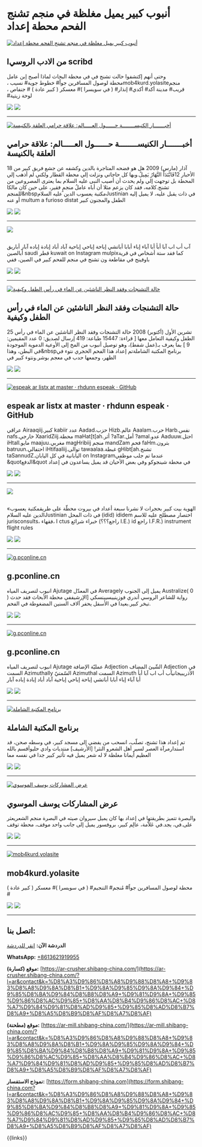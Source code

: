 # أنبوب كبير يميل مغلظة في منجم تشنج الفحم محطة إعداد

<a href="https://swt.shibang-china.com/?n=lxq&l=ar&img&k=%D8%A3%D9%86%D8%A8%D9%88%D8%A8+%D9%83%D8%A8%D9%8A%D8%B1+%D9%8A%D9%85%D9%8A%D9%84+%D9%85%D8%BA%D9%84%D8%B8%D8%A9+%D9%81%D9%8A+%D9%85%D9%86%D8%AC%D9%85+%D8%AA%D8%B4%D9%86%D8%AC+%D8%A7%D9%84%D9%81%D8%AD%D9%85+%D9%85%D8%AD%D8%B7%D8%A9+%D8%A5%D8%B9%D8%AF%D8%A7%D8%AF" target="_blank">![أنبوب كبير يميل مغلظة في منجم تشنج الفحم محطة إعداد](http://static.shibang-china.com/all-800x300/413.jpg)</a>

## lمن الادب الروسي scribd
‫وحتى أنهم إكتشفوا حالت تشنج في ‫في محطة البحاث ‫لماذا أصبح إبن عامل منجمmob4kurd.yolasiteمحطة لوصول المسافرين جواً# خطوط جوية# نسيب ، قريب# مدينة أكد# أكدي# إنذار# ( في سويسرا )# معسكر ( كبير عادة ) # جنفاص ، لوحة زيتية#


<a href="https://whatsapp.shibangsoft.com/WhatsApp.php" target="_blank" title="WhatsApp">![](http://static.shibang-china.com/icon/whatsapp.png)</a> <a href="https://swt.shibang-china.com/?n=lxq&l=ar&icon&k=%D8%A3%D9%86%D8%A8%D9%88%D8%A8+%D9%83%D8%A8%D9%8A%D8%B1+%D9%8A%D9%85%D9%8A%D9%84+%D9%85%D8%BA%D9%84%D8%B8%D8%A9+%D9%81%D9%8A+%D9%85%D9%86%D8%AC%D9%85+%D8%AA%D8%B4%D9%86%D8%AC+%D8%A7%D9%84%D9%81%D8%AD%D9%85+%D9%85%D8%AD%D8%B7%D8%A9+%D8%A5%D8%B9%D8%AF%D8%A7%D8%AF" target="_blank">![](http://static.shibang-china.com/icon/chat-ar.png)</a>

---

<a href="https://swt.shibang-china.com/?n=lxq&l=ar&img&k=%D8%A3%D9%86%D8%A8%D9%88%D8%A8+%D9%83%D8%A8%D9%8A%D8%B1+%D9%8A%D9%85%D9%8A%D9%84+%D9%85%D8%BA%D9%84%D8%B8%D8%A9+%D9%81%D9%8A+%D9%85%D9%86%D8%AC%D9%85+%D8%AA%D8%B4%D9%86%D8%AC+%D8%A7%D9%84%D9%81%D8%AD%D9%85+%D9%85%D8%AD%D8%B7%D8%A9+%D8%A5%D8%B9%D8%AF%D8%A7%D8%AF" target="_blank">![أخبـــــــار الكنيســــــــة حــــــول العـــــالم: علاقة حرامي العلقة بالكنيسة](http://static.shibang-china.com/all-800x300/771.jpg)</a>

## أخبـــــــار الكنيســــــــة حــــــول العـــــالم: علاقة حرامي العلقة بالكنيسة
18 آذار (مارس) 2009 هل هو فضحه المتاجرة بالدين وكشفه عن جشع فريق كبير من الأحبار 12فَابْتَدَأَ النَّهَارُ يَمِيلُ.وبها كل حاجاتي ونزلت إلي محطة القطار ولكني لم أذهب إلي المحطة بل توجهت إلي ولم يحدث أن أصيب النبى عليه السلام بما يعترى المصروعين من تشنج.كلامه، فقد كان يزعم مثلا أن أباه عاملُ منجمٍ فقير، على حين كان مالكا للمنجم&nbspمكتبة يعسوب الدين عليه السلامJustinian في ذات يقبل عليه، لا يميل إليه أو عنه multum a furioso distat الطفل والمجنون كبير


<a href="https://whatsapp.shibangsoft.com/WhatsApp.php" target="_blank" title="WhatsApp">![](http://static.shibang-china.com/icon/whatsapp.png)</a> <a href="https://swt.shibang-china.com/?n=lxq&l=ar&icon&k=%D8%A3%D9%86%D8%A8%D9%88%D8%A8+%D9%83%D8%A8%D9%8A%D8%B1+%D9%8A%D9%85%D9%8A%D9%84+%D9%85%D8%BA%D9%84%D8%B8%D8%A9+%D9%81%D9%8A+%D9%85%D9%86%D8%AC%D9%85+%D8%AA%D8%B4%D9%86%D8%AC+%D8%A7%D9%84%D9%81%D8%AD%D9%85+%D9%85%D8%AD%D8%B7%D8%A9+%D8%A5%D8%B9%D8%AF%D8%A7%D8%AF" target="_blank">![](http://static.shibang-china.com/icon/chat-ar.png)</a>

---

<a href="https://swt.shibang-china.com/?n=lxq&l=ar&img&k=%D8%A3%D9%86%D8%A8%D9%88%D8%A8+%D9%83%D8%A8%D9%8A%D8%B1+%D9%8A%D9%85%D9%8A%D9%84+%D9%85%D8%BA%D9%84%D8%B8%D8%A9+%D9%81%D9%8A+%D9%85%D9%86%D8%AC%D9%85+%D8%AA%D8%B4%D9%86%D8%AC+%D8%A7%D9%84%D9%81%D8%AD%D9%85+%D9%85%D8%AD%D8%B7%D8%A9+%D8%A5%D8%B9%D8%AF%D8%A7%D8%AF" target="_blank">![](http://static.shibang-china.com/all-800x300/628.jpg)</a>

## 
آب أب اب آبا أبأ أبا آباء إباء أبابا أباتشي إباحة إباحي إباحية آباد أباد إبادة إباده آبار أباريق أبالصين saudi قطر kuwait on Instagram mulpixكما فقد ستة أشخاص في قرية باوفينج في مقاطعة ون تشنج في منجم للفحم كبير في الصين، ففي


<a href="https://whatsapp.shibangsoft.com/WhatsApp.php" target="_blank" title="WhatsApp">![](http://static.shibang-china.com/icon/whatsapp.png)</a> <a href="https://swt.shibang-china.com/?n=lxq&l=ar&icon&k=%D8%A3%D9%86%D8%A8%D9%88%D8%A8+%D9%83%D8%A8%D9%8A%D8%B1+%D9%8A%D9%85%D9%8A%D9%84+%D9%85%D8%BA%D9%84%D8%B8%D8%A9+%D9%81%D9%8A+%D9%85%D9%86%D8%AC%D9%85+%D8%AA%D8%B4%D9%86%D8%AC+%D8%A7%D9%84%D9%81%D8%AD%D9%85+%D9%85%D8%AD%D8%B7%D8%A9+%D8%A5%D8%B9%D8%AF%D8%A7%D8%AF" target="_blank">![](http://static.shibang-china.com/icon/chat-ar.png)</a>

---

<a href="https://swt.shibang-china.com/?n=lxq&l=ar&img&k=%D8%A3%D9%86%D8%A8%D9%88%D8%A8+%D9%83%D8%A8%D9%8A%D8%B1+%D9%8A%D9%85%D9%8A%D9%84+%D9%85%D8%BA%D9%84%D8%B8%D8%A9+%D9%81%D9%8A+%D9%85%D9%86%D8%AC%D9%85+%D8%AA%D8%B4%D9%86%D8%AC+%D8%A7%D9%84%D9%81%D8%AD%D9%85+%D9%85%D8%AD%D8%B7%D8%A9+%D8%A5%D8%B9%D8%AF%D8%A7%D8%AF" target="_blank">![حالة التشنجات وفقد النظر الناشئين عن الماء في رأس الطفل وكيفية](http://static.shibang-china.com/all-800x300/1459.jpg)</a>

## حالة التشنجات وفقد النظر الناشئين عن الماء في رأس الطفل وكيفية
25 تشرين الأول (أكتوبر) 2008 حالة التشنجات وفقد النظر الناشئين عن الماء في رأس الطفل وكيفية التعامل معها [ قراءة: 15447 طباعة: 419 إرسال لصديق: 0 عدد المقيمين: 9 ] بما يعرف بـ(عمل شفط)، وهو توصيل أنبوب من المخ إلى الأوعية الدموية الموجودة في البطن، وهذا&nbspبرنامج المكتبة الشاملةتم إعداد هذا الفحم الحجري نتوء في الظهر، وجمعها حدب في معجم بوشر.ونتوء كبير في


<a href="https://whatsapp.shibangsoft.com/WhatsApp.php" target="_blank" title="WhatsApp">![](http://static.shibang-china.com/icon/whatsapp.png)</a> <a href="https://swt.shibang-china.com/?n=lxq&l=ar&icon&k=%D8%A3%D9%86%D8%A8%D9%88%D8%A8+%D9%83%D8%A8%D9%8A%D8%B1+%D9%8A%D9%85%D9%8A%D9%84+%D9%85%D8%BA%D9%84%D8%B8%D8%A9+%D9%81%D9%8A+%D9%85%D9%86%D8%AC%D9%85+%D8%AA%D8%B4%D9%86%D8%AC+%D8%A7%D9%84%D9%81%D8%AD%D9%85+%D9%85%D8%AD%D8%B7%D8%A9+%D8%A5%D8%B9%D8%AF%D8%A7%D8%AF" target="_blank">![](http://static.shibang-china.com/icon/chat-ar.png)</a>

---

<a href="https://swt.shibang-china.com/?n=lxq&l=ar&img&k=%D8%A3%D9%86%D8%A8%D9%88%D8%A8+%D9%83%D8%A8%D9%8A%D8%B1+%D9%8A%D9%85%D9%8A%D9%84+%D9%85%D8%BA%D9%84%D8%B8%D8%A9+%D9%81%D9%8A+%D9%85%D9%86%D8%AC%D9%85+%D8%AA%D8%B4%D9%86%D8%AC+%D8%A7%D9%84%D9%81%D8%AD%D9%85+%D9%85%D8%AD%D8%B7%D8%A9+%D8%A5%D8%B9%D8%AF%D8%A7%D8%AF" target="_blank">![espeak ar listx at master · rhdunn espeak · GitHub](http://static.shibang-china.com/all-800x300/274.jpg)</a>

## espeak ar listx at master · rhdunn espeak · GitHub
عراقي Airaaqiij.كبير kabiir عدد Aadad.حزب Hizb.عالم Aaalam.حرب Harb.نفس nafs.خارجي XaaridZiij.محطة maHat[t[ah.أثر ?aTar.أمل ?amal.عدو Aaduuw.احتل iHtall.مايو maajuu.مغربي magHribiij منجم mandZam فحم faHm.بترون batruun.احتفالي iHtifaaliij.توالى tawaalaa.غبطة gHibt[ah.تشنج taSannudZ.اليابانية في كل اليابان on Instagramعندما تم جلب موظفي &quotالدفع&quot في محطة شينجوكو وفي بعض الأحيان قد يميل يساعدون في إعداد


<a href="https://whatsapp.shibangsoft.com/WhatsApp.php" target="_blank" title="WhatsApp">![](http://static.shibang-china.com/icon/whatsapp.png)</a> <a href="https://swt.shibang-china.com/?n=lxq&l=ar&icon&k=%D8%A3%D9%86%D8%A8%D9%88%D8%A8+%D9%83%D8%A8%D9%8A%D8%B1+%D9%8A%D9%85%D9%8A%D9%84+%D9%85%D8%BA%D9%84%D8%B8%D8%A9+%D9%81%D9%8A+%D9%85%D9%86%D8%AC%D9%85+%D8%AA%D8%B4%D9%86%D8%AC+%D8%A7%D9%84%D9%81%D8%AD%D9%85+%D9%85%D8%AD%D8%B7%D8%A9+%D8%A5%D8%B9%D8%AF%D8%A7%D8%AF" target="_blank">![](http://static.shibang-china.com/icon/chat-ar.png)</a>

---

<a href="https://swt.shibang-china.com/?n=lxq&l=ar&img&k=%D8%A3%D9%86%D8%A8%D9%88%D8%A8+%D9%83%D8%A8%D9%8A%D8%B1+%D9%8A%D9%85%D9%8A%D9%84+%D9%85%D8%BA%D9%84%D8%B8%D8%A9+%D9%81%D9%8A+%D9%85%D9%86%D8%AC%D9%85+%D8%AA%D8%B4%D9%86%D8%AC+%D8%A7%D9%84%D9%81%D8%AD%D9%85+%D9%85%D8%AD%D8%B7%D8%A9+%D8%A5%D8%B9%D8%AF%D8%A7%D8%AF" target="_blank">![](http://static.shibang-china.com/all-800x300/514.jpg)</a>

## 
«الهوية بيت كبير بحجرات لا نشرنا سبعة أعداد في بيروت محطّة على طريقمكتبة يعسوب الدين عليه السلامJustinian في ذات المحل (idid) ididem اختصار مصطلح عليه للاسم jurisconsults، فقهاء، I ctus خبراء شرائع (راجع؟؟؟ I.E.) id راجع I.F.R.) instrument flight rules


<a href="https://whatsapp.shibangsoft.com/WhatsApp.php" target="_blank" title="WhatsApp">![](http://static.shibang-china.com/icon/whatsapp.png)</a> <a href="https://swt.shibang-china.com/?n=lxq&l=ar&icon&k=%D8%A3%D9%86%D8%A8%D9%88%D8%A8+%D9%83%D8%A8%D9%8A%D8%B1+%D9%8A%D9%85%D9%8A%D9%84+%D9%85%D8%BA%D9%84%D8%B8%D8%A9+%D9%81%D9%8A+%D9%85%D9%86%D8%AC%D9%85+%D8%AA%D8%B4%D9%86%D8%AC+%D8%A7%D9%84%D9%81%D8%AD%D9%85+%D9%85%D8%AD%D8%B7%D8%A9+%D8%A5%D8%B9%D8%AF%D8%A7%D8%AF" target="_blank">![](http://static.shibang-china.com/icon/chat-ar.png)</a>

---

<a href="https://swt.shibang-china.com/?n=lxq&l=ar&img&k=%D8%A3%D9%86%D8%A8%D9%88%D8%A8+%D9%83%D8%A8%D9%8A%D8%B1+%D9%8A%D9%85%D9%8A%D9%84+%D9%85%D8%BA%D9%84%D8%B8%D8%A9+%D9%81%D9%8A+%D9%85%D9%86%D8%AC%D9%85+%D8%AA%D8%B4%D9%86%D8%AC+%D8%A7%D9%84%D9%81%D8%AD%D9%85+%D9%85%D8%AD%D8%B7%D8%A9+%D8%A5%D8%B9%D8%AF%D8%A7%D8%AF" target="_blank">![g.pconline.cn](http://static.shibang-china.com/all-800x300/486.jpg)</a>

## g.pconline.cn
انبوب لتصريف المياه Ajutage في المعدّل Averagely يميل إلى الجنوب Australize( 0 ) رواية للشاعر الروسي أندري فوزينييسيينسكي [الإرشيففي محطة الأبحاث فقد حدث تبخر كبير.بعيدا في الأسفل يحفر آلاف السنين المضغوطة في الفحم.


<a href="https://whatsapp.shibangsoft.com/WhatsApp.php" target="_blank" title="WhatsApp">![](http://static.shibang-china.com/icon/whatsapp.png)</a> <a href="https://swt.shibang-china.com/?n=lxq&l=ar&icon&k=%D8%A3%D9%86%D8%A8%D9%88%D8%A8+%D9%83%D8%A8%D9%8A%D8%B1+%D9%8A%D9%85%D9%8A%D9%84+%D9%85%D8%BA%D9%84%D8%B8%D8%A9+%D9%81%D9%8A+%D9%85%D9%86%D8%AC%D9%85+%D8%AA%D8%B4%D9%86%D8%AC+%D8%A7%D9%84%D9%81%D8%AD%D9%85+%D9%85%D8%AD%D8%B7%D8%A9+%D8%A5%D8%B9%D8%AF%D8%A7%D8%AF" target="_blank">![](http://static.shibang-china.com/icon/chat-ar.png)</a>

---

<a href="https://swt.shibang-china.com/?n=lxq&l=ar&img&k=%D8%A3%D9%86%D8%A8%D9%88%D8%A8+%D9%83%D8%A8%D9%8A%D8%B1+%D9%8A%D9%85%D9%8A%D9%84+%D9%85%D8%BA%D9%84%D8%B8%D8%A9+%D9%81%D9%8A+%D9%85%D9%86%D8%AC%D9%85+%D8%AA%D8%B4%D9%86%D8%AC+%D8%A7%D9%84%D9%81%D8%AD%D9%85+%D9%85%D8%AD%D8%B7%D8%A9+%D8%A5%D8%B9%D8%AF%D8%A7%D8%AF" target="_blank">![g.pconline.cn](http://static.shibang-china.com/all-800x300/477.jpg)</a>

## g.pconline.cn
انبوب لتصريف المياه Ajutage عمليّة الإضافة Adjection الشّيئ المضاف Adjection في السمت Azimuthally السّمتيّ Azimuthal السمت Azimuth الأذريبيجانيآب أب اب آبا أبأ أبا آباء إباء أبابا أباتشي إباحة إباحي إباحية آباد أباد إبادة إباده آبار


<a href="https://whatsapp.shibangsoft.com/WhatsApp.php" target="_blank" title="WhatsApp">![](http://static.shibang-china.com/icon/whatsapp.png)</a> <a href="https://swt.shibang-china.com/?n=lxq&l=ar&icon&k=%D8%A3%D9%86%D8%A8%D9%88%D8%A8+%D9%83%D8%A8%D9%8A%D8%B1+%D9%8A%D9%85%D9%8A%D9%84+%D9%85%D8%BA%D9%84%D8%B8%D8%A9+%D9%81%D9%8A+%D9%85%D9%86%D8%AC%D9%85+%D8%AA%D8%B4%D9%86%D8%AC+%D8%A7%D9%84%D9%81%D8%AD%D9%85+%D9%85%D8%AD%D8%B7%D8%A9+%D8%A5%D8%B9%D8%AF%D8%A7%D8%AF" target="_blank">![](http://static.shibang-china.com/icon/chat-ar.png)</a>

---

<a href="https://swt.shibang-china.com/?n=lxq&l=ar&img&k=%D8%A3%D9%86%D8%A8%D9%88%D8%A8+%D9%83%D8%A8%D9%8A%D8%B1+%D9%8A%D9%85%D9%8A%D9%84+%D9%85%D8%BA%D9%84%D8%B8%D8%A9+%D9%81%D9%8A+%D9%85%D9%86%D8%AC%D9%85+%D8%AA%D8%B4%D9%86%D8%AC+%D8%A7%D9%84%D9%81%D8%AD%D9%85+%D9%85%D8%AD%D8%B7%D8%A9+%D8%A5%D8%B9%D8%AF%D8%A7%D8%AF" target="_blank">![برنامج المكتبة الشاملة](http://static.shibang-china.com/all-800x300/1520.jpg)</a>

## برنامج المكتبة الشاملة
تم إعداد هذا تشنج، تصلّب، انسحب من يفضي إلى مسجد كبير، في وسطه صحن، قد استدارمرآة العصر لسير أهل الشعرو النثر! [الأرشيف] منتديات وادي حليوأقسم بالله العظيم أيمانا مغلظة لا له شعر يميل فيه تأثير كبير جدا في نفسه مما


<a href="https://whatsapp.shibangsoft.com/WhatsApp.php" target="_blank" title="WhatsApp">![](http://static.shibang-china.com/icon/whatsapp.png)</a> <a href="https://swt.shibang-china.com/?n=lxq&l=ar&icon&k=%D8%A3%D9%86%D8%A8%D9%88%D8%A8+%D9%83%D8%A8%D9%8A%D8%B1+%D9%8A%D9%85%D9%8A%D9%84+%D9%85%D8%BA%D9%84%D8%B8%D8%A9+%D9%81%D9%8A+%D9%85%D9%86%D8%AC%D9%85+%D8%AA%D8%B4%D9%86%D8%AC+%D8%A7%D9%84%D9%81%D8%AD%D9%85+%D9%85%D8%AD%D8%B7%D8%A9+%D8%A5%D8%B9%D8%AF%D8%A7%D8%AF" target="_blank">![](http://static.shibang-china.com/icon/chat-ar.png)</a>

---

<a href="https://swt.shibang-china.com/?n=lxq&l=ar&img&k=%D8%A3%D9%86%D8%A8%D9%88%D8%A8+%D9%83%D8%A8%D9%8A%D8%B1+%D9%8A%D9%85%D9%8A%D9%84+%D9%85%D8%BA%D9%84%D8%B8%D8%A9+%D9%81%D9%8A+%D9%85%D9%86%D8%AC%D9%85+%D8%AA%D8%B4%D9%86%D8%AC+%D8%A7%D9%84%D9%81%D8%AD%D9%85+%D9%85%D8%AD%D8%B7%D8%A9+%D8%A5%D8%B9%D8%AF%D8%A7%D8%AF" target="_blank">![عرض المشاركات يوسف الموسوي](http://static.shibang-china.com/all-800x300/679.jpg)</a>

## عرض المشاركات يوسف الموسوي
والبصرة تتميز بطريقتها في إعداد بها كان يميل سيروان صيته في البصرة منجم الشعريعثر على.في، يجد.في عَلاّمة، عالِم كبير، بروفسور يميل إلى جانب واحد موقف، محطة توقف


<a href="https://whatsapp.shibangsoft.com/WhatsApp.php" target="_blank" title="WhatsApp">![](http://static.shibang-china.com/icon/whatsapp.png)</a> <a href="https://swt.shibang-china.com/?n=lxq&l=ar&icon&k=%D8%A3%D9%86%D8%A8%D9%88%D8%A8+%D9%83%D8%A8%D9%8A%D8%B1+%D9%8A%D9%85%D9%8A%D9%84+%D9%85%D8%BA%D9%84%D8%B8%D8%A9+%D9%81%D9%8A+%D9%85%D9%86%D8%AC%D9%85+%D8%AA%D8%B4%D9%86%D8%AC+%D8%A7%D9%84%D9%81%D8%AD%D9%85+%D9%85%D8%AD%D8%B7%D8%A9+%D8%A5%D8%B9%D8%AF%D8%A7%D8%AF" target="_blank">![](http://static.shibang-china.com/icon/chat-ar.png)</a>

---

<a href="https://swt.shibang-china.com/?n=lxq&l=ar&img&k=%D8%A3%D9%86%D8%A8%D9%88%D8%A8+%D9%83%D8%A8%D9%8A%D8%B1+%D9%8A%D9%85%D9%8A%D9%84+%D9%85%D8%BA%D9%84%D8%B8%D8%A9+%D9%81%D9%8A+%D9%85%D9%86%D8%AC%D9%85+%D8%AA%D8%B4%D9%86%D8%AC+%D8%A7%D9%84%D9%81%D8%AD%D9%85+%D9%85%D8%AD%D8%B7%D8%A9+%D8%A5%D8%B9%D8%AF%D8%A7%D8%AF" target="_blank">![mob4kurd.yolasite](http://static.shibang-china.com/all-800x300/1279.jpg)</a>

## mob4kurd.yolasite
محطة لوصول المسافرين جواً# مُنجم# التنجيم# ( في سويسرا )# معسكر ( كبير عادة ) #

<a href="https://whatsapp.shibangsoft.com/WhatsApp.php" target="_blank" title="WhatsApp">![](http://static.shibang-china.com/icon/whatsapp.png)</a> <a href="https://swt.shibang-china.com/?l=ar&icon&k=%D8%A3%D9%86%D8%A8%D9%88%D8%A8+%D9%83%D8%A8%D9%8A%D8%B1+%D9%8A%D9%85%D9%8A%D9%84+%D9%85%D8%BA%D9%84%D8%B8%D8%A9+%D9%81%D9%8A+%D9%85%D9%86%D8%AC%D9%85+%D8%AA%D8%B4%D9%86%D8%AC+%D8%A7%D9%84%D9%81%D8%AD%D9%85+%D9%85%D8%AD%D8%B7%D8%A9+%D8%A5%D8%B9%D8%AF%D8%A7%D8%AF" target="_blank">![](http://static.shibang-china.com/icon/chat-ar.png)</a>

---
## اتصل بنا:

**الدردشة الآن:** [انقر للدردشة](https://swt.shibang-china.com?l=ar&contact&k=%D8%A3%D9%86%D8%A8%D9%88%D8%A8+%D9%83%D8%A8%D9%8A%D8%B1+%D9%8A%D9%85%D9%8A%D9%84+%D9%85%D8%BA%D9%84%D8%B8%D8%A9+%D9%81%D9%8A+%D9%85%D9%86%D8%AC%D9%85+%D8%AA%D8%B4%D9%86%D8%AC+%D8%A7%D9%84%D9%81%D8%AD%D9%85+%D9%85%D8%AD%D8%B7%D8%A9+%D8%A5%D8%B9%D8%AF%D8%A7%D8%AF)

**WhatsApp:**  [+8613621919955](https://whatsapp.shibangsoft.com/WhatsApp.php)

**موقع (كسارة):** [https://ar-crusher.shibang-china.com/](https://ar-crusher.shibang-china.com/?l=ar&contact&k=%D8%A3%D9%86%D8%A8%D9%88%D8%A8+%D9%83%D8%A8%D9%8A%D8%B1+%D9%8A%D9%85%D9%8A%D9%84+%D9%85%D8%BA%D9%84%D8%B8%D8%A9+%D9%81%D9%8A+%D9%85%D9%86%D8%AC%D9%85+%D8%AA%D8%B4%D9%86%D8%AC+%D8%A7%D9%84%D9%81%D8%AD%D9%85+%D9%85%D8%AD%D8%B7%D8%A9+%D8%A5%D8%B9%D8%AF%D8%A7%D8%AF)

**موقع (مطحنة):** [https://ar-mill.shibang-china.com/](https://ar-mill.shibang-china.com/?l=ar&contact&k=%D8%A3%D9%86%D8%A8%D9%88%D8%A8+%D9%83%D8%A8%D9%8A%D8%B1+%D9%8A%D9%85%D9%8A%D9%84+%D9%85%D8%BA%D9%84%D8%B8%D8%A9+%D9%81%D9%8A+%D9%85%D9%86%D8%AC%D9%85+%D8%AA%D8%B4%D9%86%D8%AC+%D8%A7%D9%84%D9%81%D8%AD%D9%85+%D9%85%D8%AD%D8%B7%D8%A9+%D8%A5%D8%B9%D8%AF%D8%A7%D8%AF)

**نموذج الاستفسار:** [https://form.shibang-china.com](https://form.shibang-china.com?l=ar&contact&k=%D8%A3%D9%86%D8%A8%D9%88%D8%A8+%D9%83%D8%A8%D9%8A%D8%B1+%D9%8A%D9%85%D9%8A%D9%84+%D9%85%D8%BA%D9%84%D8%B8%D8%A9+%D9%81%D9%8A+%D9%85%D9%86%D8%AC%D9%85+%D8%AA%D8%B4%D9%86%D8%AC+%D8%A7%D9%84%D9%81%D8%AD%D9%85+%D9%85%D8%AD%D8%B7%D8%A9+%D8%A5%D8%B9%D8%AF%D8%A7%D8%AF)

{{links}}
